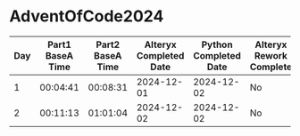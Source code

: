 # AdventOfCode2024

| Day    | Part1 BaseA Time | Part2 BaseA Time | Alteryx Completed Date | Python Completed Date | Alteryx Rework Complete | Python Rework Complete |
 ------- | ------- | ------- | ------- | ------- | ------- | ------- |
| 1 | 00:04:41 | 00:08:31 | 2024-12-01 | 2024-12-02 | No | No |
| 2 | 00:11:13 | 01:01:04 | 2024-12-02 | 2024-12-02 | No | No |
